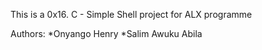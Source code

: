 This is a 0x16. C - Simple Shell project for ALX programme

Authors:
*Onyango Henry
*Salim Awuku Abila
